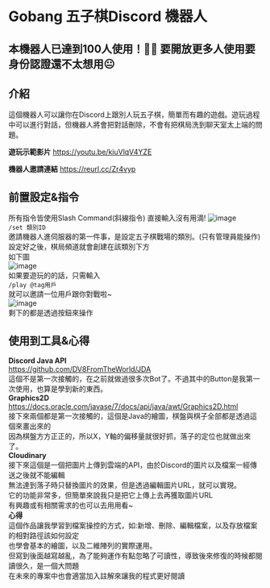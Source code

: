 # Gobang 五子棋Discord 機器人
**本機器人已達到100人使用！🎉🎉**
要開放更多人使用要身份認證還不太想用😐
-------------
介紹
-------------
這個機器人可以讓你在Discord上跟別人玩五子棋，簡單而有趣的遊戲。遊玩過程中可以進行對話，但機器人將會把對話刪除，不會有把棋局洗到聊天室太上端的問題。

**遊玩示範影片**
https://youtu.be/kiuVlqV4YZE  

**機器人邀請連結**
https://reurl.cc/Zr4vyp

前置設定&指令
-------------  

所有指令皆使用Slash Command(斜線指令)
直接輸入沒有用滴!
![image](https://user-images.githubusercontent.com/70361961/153366048-e17f5618-bf74-4cb2-917b-196a48d71a09.png)  
```/set 類別ID```  
邀請機器人進伺服器的第一件事，是設定五子棋戰場的類別。(只有管理員能操作)  
設定好之後，棋局頻道就會創建在該類別下方  
如下圖  
![image](https://user-images.githubusercontent.com/70361961/153370787-81121177-0a2c-4ec0-8b19-dfd63aa67192.png)    
如果要遊玩的的話，只需輸入    
```/play @tag用戶```    
就可以邀請一位用戶跟你對戰啦~    
![image](https://user-images.githubusercontent.com/70361961/153385786-47384cd1-184d-41d6-b3ca-1084edad4434.png)    
剩下的都是透過按鈕來操作  

使用到工具&心得
-------------  
**Discord Java API**  
https://github.com/DV8FromTheWorld/JDA  
這個不是第一次接觸的，在之前就做過很多次Bot了。不過其中的Button是我第一次使用，也算是學到新的東西。  
**Graphics2D**    
https://docs.oracle.com/javase/7/docs/api/java/awt/Graphics2D.html  
接下來兩個都是第一次接觸的，這個是Java的繪圖，棋盤與棋子全部都是透過這個來畫出來的    
因為棋盤方方正正的，所以X，Y軸的偏移量就很好抓，落子的定位也就做出來了。  
**Cloudinary**    
接下來這個是一個把圖片上傳到雲端的API，由於Discord的圖片以及檔案一經傳送之後就不能編輯    
無法達到落子時只替換圖片的效果，但是透過編輯圖片URL，就可以實現。    
它的功能非常多，但簡單來說我只是把它上傳上去再獲取圖片URL    
有興趣或有相關需求的也可以去用用看~    
**心得**    
這個作品讓我學習到檔案操控的方式，如:新增、刪除、編輯檔案，以及存放檔案的相對路徑該如何設定  
也學會基本的繪圖，以及二維陣列的實際運用。  
但寫到後面越寫越亂，為了能夠運作有點忽略了可讀性，導致後來修復的時候都閱讀很久，是一個大問題  
在未來的專案中也會適當加入註解來讓我的程式更好閱讀
